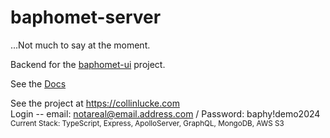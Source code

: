 # baphomet-server

...Not much to say at the moment.

Backend for the [baphomet-ui](https://github.com/collinlucke/baphomet-ui) project.

See the [Docs](https://github.com/collinlucke/baphomet-server/wiki)

See the project at https://collinlucke.com
<br/>
Login -- email: notareal@email.address.com / Password: baphy!demo2024
<br/>
<sub>
Current Stack: TypeScript, Express, ApolloServer, GraphQL, MongoDB, AWS S3
</sub>
